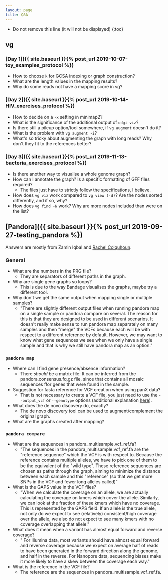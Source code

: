 ```yaml
---
layout: page
title: Q&A
---
```


* Do not remove this line (it will not be displayed)
{:toc}

## vg

### [Day 1]({{ site.baseurl }}{% post_url 2019-10-07-toy_examples_protocol %})

- How to choose `k` for GCSA indexing or graph construction?
- What are the length values in the mapping results?
- Why do some reads not have a mapping score in vg?

### [Day 2]({{ site.baseurl }}{% post_url 2019-10-14-HIV_exercises_protocol %})

- How to decide on a `-x` setting in minimap2?
- What is the significance of the additional output of `odgi viz`?
- Is there still a pileup option/tool somewhere, if `vg augment` doesn't do it?
- What is the problem with `vg augment -i`?
- What's so tricky about augmenting the graph with long reads? Why don't they fit to the references better?

### [Day 3]({{ site.baseurl }}{% post_url 2019-11-13-bacteria_exercises_protocol %})

- Is there another way to visualise a whole genome graph?
- How can I annotate the graph? Is a specific formatting of GFF files required?
  - The files just have to strictly follow the specifications, I believe.
- How does `vg viz` work compared to `vg view (-d)`? Are the nodes sorted differently, and if so, why?
- How does `vg find -N` work? Why are more nodes included than were on the list?

## [Pandora]({{ site.baseurl }}{% post_url 2019-09-27-testing_pandora %})

Answers are mostly from Zamin Iqbal and [Rachel Colquhoun](https://lilithelina.github.io/CPANG19/exercise/psae/2019/09/27/testing_pandora.html#comment-4719203354).

### General

- What are the numbers in the PRG file?
  - They are separators of different paths in the graph.
- Why are single gene graphs so loopy?
  - This is due to the way Bandage visualises the graphs, maybe try a different tool.
- Why don't we get the same output when mapping single or multiple samples?
  - "There are slightly different output files when running pandora map on a single sample or pandora compare on several. The reason for this is that they are designed to be used in different scenarios. It doesn't really make sense to run pandora map separately on many samples and then "merge" the VCFs because each will be with respect to a different reference by default. However, we may want to know what gene sequences we see when we only have a single sample and that is why we still have pandora map as an option."

### `pandora map`

- Where can I find gene presence/absence information?
  - ~~There *should* be a matrix file.~~ It can be inferred from the pandora.consensus.fq.gz file, since that contains all mosaic sequences ffor genes that were found in the sample.
- Suggestion for fasta reference for VCF creation when using panX data?
  - That is not necessary to create a VCF file, you just need to use the `--output_vcf` or `--genotype` options (additional explanation [here](https://github.com/rmcolq/pandora/issues/205)).
- What does the de novo discovery do, exactly?
  - The de novo discovery tool can be used to augment/complement the original graph.
- What are the graphs created after mapping?

### `pandora compare`

- What are the sequences in pandora_multisample.vcf_ref.fa?
  - "The sequences in the pandora_multisample.vcf_ref.fa are the "reference sequence" which the VCF is with respect to. Because the reference contains multiple alleles, we have to pick one of them to be the equivalent of the "wild type". These reference sequences are chosen as paths through the graph, aiming to minimize the distance between each sample and this "reference" (so that we get more SNPs in the VCF and fewer long alleles called)"
- What is the GAPS value in the VCF files?
  - "When we calculate the coverage on an allele, we are actually calculating the coverage on kmers which cover the allele. Similarly, we can look at the fraction of these kmers which have no coverage. This is represented by the GAPS field. If an allele is the true allele, not only do we expect to see (relatively) consistent/high coverage over the allele, we also do not expect to see many kmers with no coverage overlapping that allele."
- What does it mean when a variant has almost equal forward and reverse coverage?
  - " For Illumina data, most variants should have almost equal forward and reverse coverage because we expect on average half of reads to have been generated in the forward direction along the genome, and half in the reverse. For Nanopore data, sequencing biases make it more likely to have a skew between the coverage each way."
- What is the reference in the VCF file?
  - The reference are the sequences in pandora_multisample.vcf_ref.fa.

